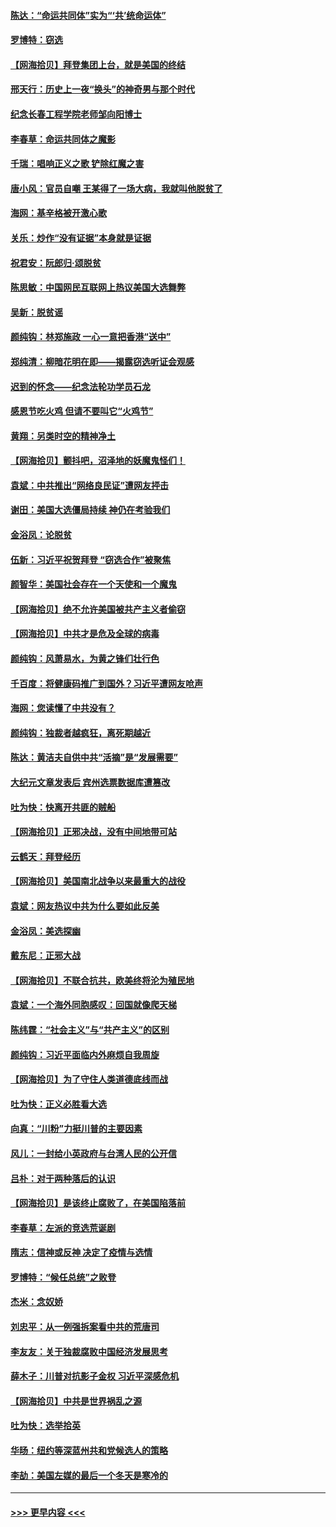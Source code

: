 #### [陈达：“命运共同体”实为“‘共’统命运体”](../pages/nsc993/n12590865.md?t=12030602) 
#### [罗博特：窃选](../pages/nsc993/n12590619.md?t=12030602) 
#### [【网海拾贝】拜登集团上台，就是美国的终结](../pages/nsc993/n12589725.md?t=12030602) 
#### [邢天行：历史上一夜“换头”的神奇男与那个时代](../pages/nsc993/n12589424.md?t=12030602) 
#### [纪念长春工程学院老师邹向阳博士](../pages/nsc993/n12585390.md?t=12030602) 
#### [李春草：命运共同体之魔影](../pages/nsc993/n12585026.md?t=12030602) 
#### [千瑞：唱响正义之歌 铲除红魔之害](../pages/nsc993/n12585002.md?t=12030602) 
#### [唐小风：官员自嘲 王某得了一场大病，我就叫他脱贫了](../pages/nsc993/n12584981.md?t=12030602) 
#### [海网：基辛格被开激心歌](../pages/nsc993/n12584946.md?t=12030602) 
#### [关乐：炒作“没有证据”本身就是证据](../pages/nsc993/n12583146.md?t=12030602) 
#### [祝君安：阮郎归‧颂脱贫](../pages/nsc993/n12583119.md?t=12030602) 
#### [陈思敏：中国网民互联网上热议美国大选舞弊](../pages/nsc993/n12582845.md?t=12030602) 
#### [吴新：脱贫谣](../pages/nsc993/n12580839.md?t=12030602) 
#### [颜纯钩：林郑施政 一心一意把香港“送中”](../pages/nsc993/n12580805.md?t=12030602) 
#### [郑纯清：柳暗花明在即——揭露窃选听证会观感](../pages/nsc993/n12580795.md?t=12030602) 
#### [迟到的怀念——纪念法轮功学员石龙](../pages/nsc993/n12580245.md?t=12030602) 
#### [感恩节吃火鸡  但请不要叫它“火鸡节”](../pages/nsc993/n12580252.md?t=12030602) 
#### [黄翔：另类时空的精神净土](../pages/nsc993/n12578638.md?t=12030602) 
#### [【网海拾贝】颤抖吧，沼泽地的妖魔鬼怪们！](../pages/nsc993/n12578552.md?t=12030602) 
#### [袁斌：中共推出“网络良民证”遭网友抨击](../pages/nsc993/n12578511.md?t=12030602) 
#### [谢田：美国大选僵局持续 神仍在考验我们](../pages/nsc993/n12577432.md?t=12030602) 
#### [金浴凤：论脱贫](../pages/nsc993/n12576386.md?t=12030602) 
#### [伍新：习近平祝贺拜登 “窃选合作”被聚焦](../pages/nsc993/n12576358.md?t=12030602) 
#### [颜智华：美国社会存在一个天使和一个魔鬼](../pages/nsc993/n12574299.md?t=12030602) 
#### [【网海拾贝】绝不允许美国被共产主义者偷窃](../pages/nsc993/n12573396.md?t=12030602) 
#### [【网海拾贝】中共才是危及全球的病毒](../pages/nsc993/n12571204.md?t=12030602) 
#### [颜纯钩：风萧易水，为黄之锋们壮行色](../pages/nsc993/n12571487.md?t=12030602) 
#### [千百度：将健康码推广到国外？习近平遭网友呛声](../pages/nsc993/n12570808.md?t=12030602) 
#### [海网：您读懂了中共没有？](../pages/nsc993/n12570487.md?t=12030602) 
#### [颜纯钩：独裁者越疯狂，离死期越近](../pages/nsc993/n12569055.md?t=12030602) 
#### [陈达：黄洁夫自供中共“活摘”是“发展需要”](../pages/nsc993/n12568541.md?t=12030602) 
#### [大纪元文章发表后 宾州选票数据库遭篡改](../pages/nsc993/n12568105.md?t=12030602) 
#### [吐为快：快离开共匪的贼船](../pages/nsc993/n12568462.md?t=12030602) 
#### [【网海拾贝】正邪决战，没有中间地带可站](../pages/nsc993/n12568439.md?t=12030602) 
#### [云鹤天：拜登经历](../pages/nsc993/n12567294.md?t=12030602) 
#### [【网海拾贝】美国南北战争以来最重大的战役](../pages/nsc993/n12567247.md?t=12030602) 
#### [袁斌：网友热议中共为什么要如此反美](../pages/nsc993/n12567162.md?t=12030602) 
#### [金浴凤：美选探幽](../pages/nsc993/n12567147.md?t=12030602) 
#### [戴东尼：正邪大战](../pages/nsc993/n12567033.md?t=12030602) 
#### [【网海拾贝】不联合抗共，欧美终将沦为殖民地](../pages/nsc993/n12565068.md?t=12030602) 
#### [袁斌：一个海外同胞感叹：回国就像爬天梯](../pages/nsc993/n12564986.md?t=12030602) 
#### [陈纬霆：“社会主义”与“共产主义”的区别](../pages/nsc993/n12562417.md?t=12030602) 
#### [颜纯钩：习近平面临内外麻烦自我周旋](../pages/nsc993/n12563356.md?t=12030602) 
#### [【网海拾贝】为了守住人类道德底线而战](../pages/nsc993/n12562542.md?t=12030602) 
#### [吐为快：正义必胜看大选](../pages/nsc993/n12561967.md?t=12030602) 
#### [向真：“川粉”力挺川普的主要因素](../pages/nsc993/n12560774.md?t=12030602) 
#### [风儿：一封给小英政府与台湾人民的公开信](../pages/nsc993/n12560581.md?t=12030602) 
#### [吕朴：对于两种落后的认识](../pages/nsc993/n12560492.md?t=12030602) 
#### [【网海拾贝】是该终止腐败了，在美国陷落前](../pages/nsc993/n12559936.md?t=12030602) 
#### [李春草：左派的竞选荒诞剧](../pages/nsc993/n12558380.md?t=12030602) 
#### [隋志：信神或反神 决定了疫情与选情](../pages/nsc993/n12558255.md?t=12030602) 
#### [罗博特：“候任总统”之败登](../pages/nsc993/n12558189.md?t=12030602) 
#### [杰米：念奴娇](../pages/nsc993/n12558174.md?t=12030602) 
#### [刘忠平：从一例强拆案看中共的荒唐司](../pages/nsc993/n12558036.md?t=12030602) 
#### [李友友：关于独裁腐败中国经济发展思考](../pages/nsc993/n12558004.md?t=12030602) 
#### [薛木子：川普对抗影子金权 习近平深感危机](../pages/nsc993/n12557342.md?t=12030602) 
#### [【网海拾贝】中共是世界祸乱之源](../pages/nsc993/n12555353.md?t=12030602) 
#### [吐为快：选举拾英](../pages/nsc993/n12555041.md?t=12030602) 
#### [华旸：纽约等深蓝州共和党候选人的策略](../pages/nsc993/n12554309.md?t=12030602) 
#### [李劼：美国左媒的最后一个冬天是寒冷的](../pages/nsc993/n12552947.md?t=12030602) 

----
#### [ >>> 更早内容 <<< ](../indexes/nsc993-earlier.md)
